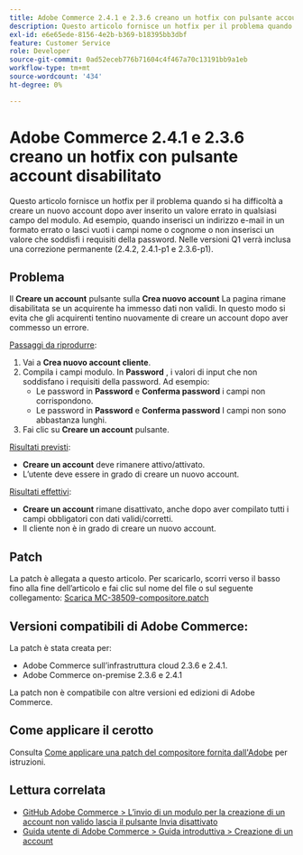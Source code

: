 ```yaml
---
title: Adobe Commerce 2.4.1 e 2.3.6 creano un hotfix con pulsante account disabilitato
description: Questo articolo fornisce un hotfix per il problema quando si ha difficoltà a creare un nuovo account dopo aver inserito un valore errato in qualsiasi campo del modulo. Ad esempio, quando inserisci un indirizzo e-mail in un formato errato o lasci vuoti i campi nome o cognome o non inserisci un valore che soddisfi i requisiti della password. Nelle versioni Q1 verrà inclusa una correzione permanente (2.4.2, 2.4.1-p1 e 2.3.6-p1).
exl-id: e6e65ede-8156-4e2b-b369-b18395bb3dbf
feature: Customer Service
role: Developer
source-git-commit: 0ad52eceb776b71604c4f467a70c13191bb9a1eb
workflow-type: tm+mt
source-wordcount: '434'
ht-degree: 0%

---
```


# Adobe Commerce 2.4.1 e 2.3.6 creano un hotfix con pulsante account disabilitato

Questo articolo fornisce un hotfix per il problema quando si ha difficoltà a creare un nuovo account dopo aver inserito un valore errato in qualsiasi campo del modulo. Ad esempio, quando inserisci un indirizzo e-mail in un formato errato o lasci vuoti i campi nome o cognome o non inserisci un valore che soddisfi i requisiti della password. Nelle versioni Q1 verrà inclusa una correzione permanente (2.4.2, 2.4.1-p1 e 2.3.6-p1).

## Problema

Il **Creare un account** pulsante sulla **Crea nuovo account** La pagina rimane disabilitata se un acquirente ha immesso dati non validi. In questo modo si evita che gli acquirenti tentino nuovamente di creare un account dopo aver commesso un errore.

<u>Passaggi da riprodurre</u>:

1. Vai a **Crea nuovo account cliente**.
1. Compila i campi modulo. In **Password** , i valori di input che non soddisfano i requisiti della password. Ad esempio:
   * Le password in **Password** e **Conferma password** i campi non corrispondono.
   * Le password in **Password** e **Conferma password** I campi non sono abbastanza lunghi.
1. Fai clic su **Creare un account** pulsante.

<u>Risultati previsti</u>:

* **Creare un account** deve rimanere attivo/attivato.
* L’utente deve essere in grado di creare un nuovo account.

<u>Risultati effettivi</u>:

* **Creare un account** rimane disattivato, anche dopo aver compilato tutti i campi obbligatori con dati validi/corretti.
* Il cliente non è in grado di creare un nuovo account.

## Patch

La patch è allegata a questo articolo. Per scaricarlo, scorri verso il basso fino alla fine dell’articolo e fai clic sul nome del file o sul seguente collegamento: [Scarica MC-38509-compositore.patch](assets/MC-38509-composer.patch.zip)

## Versioni compatibili di Adobe Commerce:

La patch è stata creata per:

* Adobe Commerce sull’infrastruttura cloud 2.3.6 e 2.4.1.
* Adobe Commerce on-premise 2.3.6 e 2.4.1

La patch non è compatibile con altre versioni ed edizioni di Adobe Commerce.

## Come applicare il cerotto

Consulta [Come applicare una patch del compositore fornita dall&#39;Adobe](/help/how-to/general/how-to-apply-a-composer-patch-provided-by-magento.md) per istruzioni.

## Lettura correlata

* [GitHub Adobe Commerce > L’invio di un modulo per la creazione di un account non valido lascia il pulsante Invia disattivato](https://github.com/magento/magento2/issues/30513)
* [Guida utente di Adobe Commerce > Guida introduttiva > Creazione di un account](https://docs.magento.com/user-guide/magento/magento-account-create.html)

